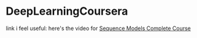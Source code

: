 # DeepLearningCoursera

link i feel useful:
here's the video for [Sequence Models Complete Course](https://youtu.be/S7oA5C43Rbc?si=9PynvCeGbzHX9A50)
